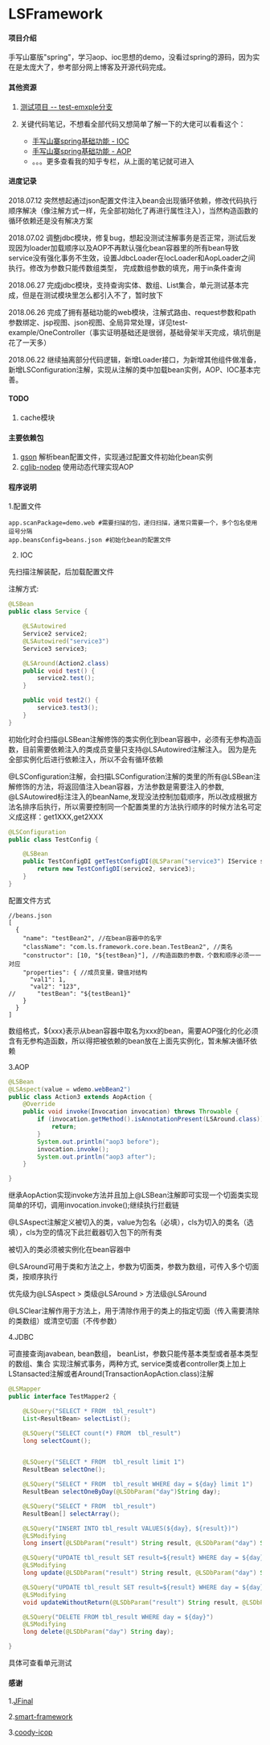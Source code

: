 # LSFramework

#### 项目介绍
手写山寨版"spring"，学习aop、ioc思想的demo，没看过spring的源码，因为实在是太庞大了，参考部分网上博客及开源代码完成。

#### 其他资源

1. [测试项目 -- test-emxple分支](https://gitee.com/981764793/LSFramework/tree/test-example/)

2. 关键代码笔记，不想看全部代码又想简单了解一下的大佬可以看看这个：

    - [手写山寨spring基础功能 - IOC](https://zhuanlan.zhihu.com/p/38610359)
    - [手写山寨spring基础功能 - AOP](https://zhuanlan.zhihu.com/p/38660294)
	- 。。。更多查看我的知乎专栏，从上面的笔记就可进入

#### 进度记录

2018.07.12 突然想起通过json配置文件注入bean会出现循环依赖，修改代码执行顺序解决（像注解方式一样，先全部初始化了再进行属性注入），当然构造函数的循环依赖还是没有解决方案

2018.07.02 调整jdbc模块，修复bug，想起没测试注解事务是否正常，测试后发现因为loader加载顺序以及AOP不再默认强化bean容器里的所有bean导致service没有强化事务不生效，设置JdbcLoader在IocLoader和AopLoader之间执行。修改为参数只能传数组类型， 完成数组参数的填充，用于in条件查询

2018.06.27 完成jdbc模块，支持查询实体、数组、List集合，单元测试基本完成，但是在测试模块里怎么都引入不了，暂时放下

2018.06.26 完成了拥有基础功能的web模块，注解式路由、request参数和path参数绑定、jsp视图、json视图、全局异常处理，详见test-example/OneController（事实证明基础还是很弱，基础骨架半天完成，填坑倒是花了一天多）

2018.06.22  继续抽离部分代码逻辑，新增Loader接口，为新增其他组件做准备，新增LSConfiguration注解，实现从注解的类中加载bean实例，AOP、IOC基本完善。


#### TODO

1. cache模块


#### 主要依赖包

1. [gson](http://mvnrepository.com/artifact/com.google.code.gson/gson) 解析bean配置文件，实现通过配置文件初始化bean实例
2. [cglib-nodep](http://mvnrepository.com/artifact/cglib/cglib-nodep) 使用动态代理实现AOP


#### 程序说明

1.配置文件
```
app.scanPackage=demo.web #需要扫描的包，递归扫描，通常只需要一个，多个包名使用逗号分隔
app.beansConfig=beans.json #初始化bean的配置文件
```

2. IOC

先扫描注解装配，后加载配置文件

注解方式:
```java
@LSBean
public class Service {

    @LSAutowired
    Service2 service2;
    @LSAutowired("service3")
    Service3 service3;

    @LSAround(Action2.class)
    public void test() {
        service2.test();
    }

    public void test2() {
        service3.test3();
    }
}
```
初始化时会扫描@LSBean注解修饰的类实例化到bean容器中，必须有无参构造函数，目前需要依赖注入的类成员变量只支持@LSAutowired注解注入。
因为是先全部实例化后进行依赖注入，所以不会有循环依赖

@LSConfiguration注解，会扫描LSConfiguration注解的类里的所有@LSBean注解修饰的方法，将返回值注入bean容器，方法参数是需要注入的参数, @LSAutowired标注注入的beanName,发现没法控制加载顺序，所以改成根据方法名排序后执行，所以需要控制同一个配置类里的方法执行顺序的时候方法名可定义成这样：get1XXX,get2XXX

```java
@LSConfiguration
public class TestConfig {

    @LSBean
    public TestConfigDI getTestConfigDI(@LSParam("service3") IService service2, Service3 service3) {
        return new TestConfigDI(service2, service3); 
    }
}
```

配置文件方式
```
//beans.json
[
  {
    "name": "testBean2", //在bean容器中的名字
    "className": "com.ls.framework.core.bean.TestBean2", //类名
    "constructor": [10, "${testBean}"], //构造函数的参数，个数和顺序必须一一对应
    "properties": { //成员变量，键值对结构
      "val1": 1,
      "val2": "123",
//      "testBean": "${testBean1}"
    }
  }
]

```
数组格式，${xxx}表示从bean容器中取名为xxx的bean，需要AOP强化的化必须含有无参构造函数，所以得把被依赖的bean放在上面先实例化，暂未解决循环依赖

3.AOP

```java
@LSBean
@LSAspect(value = wdemo.webBean2")
public class Action3 extends AopAction {
    @Override
    public void invoke(Invocation invocation) throws Throwable {
        if (invocation.getMethod().isAnnotationPresent(LSAround.class)){
            return;
        }
        System.out.println("aop3 before");
        invocation.invoke();
        System.out.println("aop3 after");
    }

}
```
继承AopAction实现invoke方法并且加上@LSBean注解即可实现一个切面类实现简单的环切，调用invocation.invoke();继续执行拦截链

@LSAspect注解定义被切入的类，value为包名（必填），cls为切入的类名（选填），cls为空的情况下此拦截器切入包下的所有类

被切入的类必须被实例化在bean容器中

@LSAround可用于类和方法之上，参数为切面类，参数为数组，可传入多个切面类，按顺序执行

优先级为@LSAspect > 类级@LSAround > 方法级@LSAround

@LSClear注解作用于方法上，用于清除作用于的类上的指定切面（传入需要清除的类数组）或清空切面（不传参数）

4.JDBC

可直接查询javabean, bean数组， beanList，参数只能传基本类型或者基本类型的数组、集合
实现注解式事务，两种方式, service类或者controller类上加上LStansacted注解或者Around(TransactionAopAction.class)注解

```java
@LSMapper
public interface TestMapper2 {

    @LSQuery("SELECT * FROM  tbl_result")
    List<ResultBean> selectList();

    @LSQuery("SELECT count(*) FROM  tbl_result")
    long selectCount();


    @LSQuery("SELECT * FROM  tbl_result limit 1")
    ResultBean selectOne();

    @LSQuery("SELECT * FROM  tbl_result WHERE day = ${day} limit 1")
    ResultBean selectOneByDay(@LSDbParam("day")String day);

    @LSQuery("SELECT * FROM  tbl_result")
    ResultBean[] selectArray();

    @LSQuery("INSERT INTO tbl_result VALUES(${day}, ${result})")
    @LSModifying
    long insert(@LSDbParam("result") String result, @LSDbParam("day") String day);

    @LSQuery("UPDATE tbl_result SET result=${result} WHERE day = ${day}")
    @LSModifying
    long update(@LSDbParam("result") String result, @LSDbParam("day") String day);

    @LSQuery("UPDATE tbl_result SET result=${result} WHERE day = ${day}")
    @LSModifying
    void updateWithoutReturn(@LSDbParam("result") String result, @LSDbParam("day") String day);

    @LSQuery("DELETE FROM tbl_result WHERE day = ${day}")
    @LSModifying
    long delete(@LSDbParam("day") String day);

}
```
具体可查看单元测试

#### 感谢

1.[JFinal](https://gitee.com/jfinal/jfinal)

2.[smart-framework](https://gitee.com/huangyong/smart-framework)

3.[coody-icop](https://gitee.com/coodyer/coody-icop)